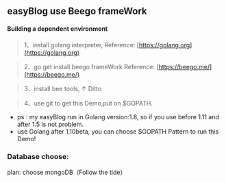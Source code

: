 ## easyBlog use Beego frameWork

#### Building a dependent environment
> 1、install golang interpreter, Reference: [https://golang.org](https://golang.org)

> 2、go get install beego frameWork Reference: [https://beego.me/](https://beego.me/)

> 3、install bee tools, ↑ Ditto 

> 4、use git to get this Demo,put on $GOPATH.

* ps : my easyBlog run in Golang version:1.8, so if you use before 1.11 and after 1.5 is not problem.
* use Golang after 1.10beta, you can choose $GOPATH Pattern to run this Demo!


### Database choose:
plan: choose mongoDB（Follow the tide）

